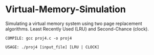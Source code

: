 # Virtual-Memory-Simulation

Simulating a virtual memory system using two page replacement algorithms. Least Recently Used (LRU) and Second-Chance (clock).

```
COMPILE: gcc proj4.c -o proj4

USAGE: ./proj4 [input_file] [LRU | CLOCK]
```
